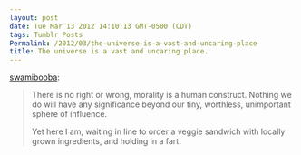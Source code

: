 ```yaml
---
layout: post
date: Tue Mar 13 2012 14:10:13 GMT-0500 (CDT)
tags: Tumblr Posts
Permalink: /2012/03/the-universe-is-a-vast-and-uncaring-place
title: The universe is a vast and uncaring place. 
---
```


[swamibooba](http://swamibooba.tumblr.com/post/19242091238/the-universe-is-a-vast-and-uncaring-place):

> There is no right or wrong, morality is a human construct. Nothing we do will have any significance beyond our tiny, worthless, unimportant sphere of influence.
> 
> Yet here I am, waiting in line to order a veggie sandwich with locally grown ingredients, and holding in a fart.
